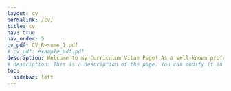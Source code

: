 ```yaml
---
layout: cv
permalink: /cv/
title: cv
nav: true
nav_order: 5
cv_pdf: CV_Resume_1.pdf
# cv_pdf: example_pdf.pdf
description: Welcome to my Curriculum Vitae Page! As a well-known professor says, attention is all you need.
# description: This is a description of the page. You can modify it in '_pages/cv.md'. You can also change or remove the top pdf download button.
toc:
  sidebar: left
---
```

